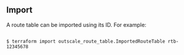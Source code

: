 ## Import

A route table can be imported using its ID. For example:

```console

$ terraform import outscale_route_table.ImportedRouteTable rtb-12345678

```